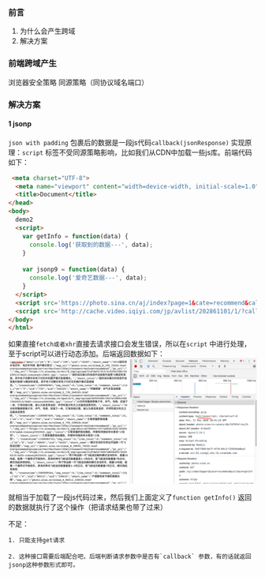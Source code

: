 

### 前言

1. 为什么会产生跨域
2. 解决方案

### 前端跨域产生

浏览器安全策略 同源策略（同协议域名端口）

### 解决方案

#### 1 jsonp

`json with padding` 包裹后的数据是一段js代码`callback(jsonResponse)` 
实现原理：`script` 标签不受同源策略影响，比如我们从CDN中加载一些js库。前端代码如下：

```html
 <meta charset="UTF-8">
  <meta name="viewport" content="width=device-width, initial-scale=1.0">
  <title>Document</title>  
</head>
<body>
  demo2
  <script>  
    var getInfo = function(data) {
      console.log('获取到的数据---', data);
    }

    var jsonp9 = function(data) {
      console.log('爱奇艺数据---', data);
    } 
  </script>
  <script src='https://photo.sina.cn/aj/index?page=1&cate=recommend&callback=getInfo' type='text/javascript'></script>
  <script src='http://cache.video.iqiyi.com/jp/avlist/202861101/1/?callback=jsonp9' type='text/javascript'></script>
</body>
</html>
```

如果直接`fetch或者xhr`直接去请求接口会发生错误，所以在`script` 中进行处理，至于script可以进行动态添加。后端返回数据如下：
![image-20200511184234621](imgs/image-20200511184234621.png)

就相当于加载了一段js代码过来，然后我们上面定义了`function getInfo()` 返回的数据就执行了这个操作（把请求结果也带了过来）

不足：

	1. 只能支持get请求

   	2. 这种接口需要后端配合吧，后端判断请求参数中是否有`callback` 参数，有的话就返回jsonp这种参数形式即可。





